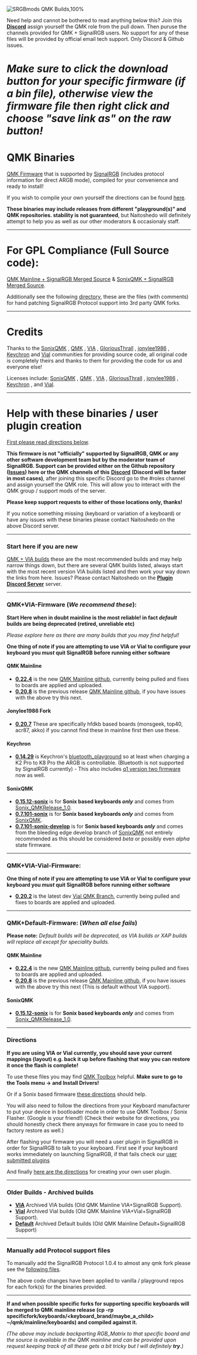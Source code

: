 ![SRGBmods QMK Builds,100%](https://srgbmods.net/img/srgbmods-qmk.png)

Need help and cannot be bothered to read anything below this? Join this [**Discord**](https://discord.gg/jY2xrWXXRc) assign yourself the QMK role from the pull down. Then puruse the channels provided for QMK + SignalRGB users. No support for any of these files will be provided by official email tech support. Only Discord & Github issues.

# _Make sure to click the download button for your specific firmware (if a bin file), otherwise view the firmware file then right click and choose "save link as" on the raw button!_ #

# QMK Binaries #
[QMK Firmware](https://qmk.fm/) that is supported by [SignalRGB](https://www.signalrgb.com) (includes protocol information for direct ARGB mode), compiled for your convenience and ready to install!

If you wish to compile your own yourself the directions can be found [here](https://docs.signalrgb.com/qmk/building-firmware-from-source).
	
**These binaries may include releases from different "playground(s)" and QMK repositories. stability is not guaranteed**, but Naitoshedo will definitely attempt to help you as well as our other moderators & occasionaly staff.

---

# For GPL Compliance (Full Source code): #
[QMK Mainline + SignalRGB Merged Source](https://gitlab.com/signalrgb/qmk_firmware/-/tree/QMKRelease_1.0) & [SonixQMK + SignalRGB Merged Source](https://gitlab.com/signalrgb/qmk_firmware/-/tree/Sonix_QMKRelease_1.0).

Additionally see the following [directory](https://github.com/SRGBmods/QMK-Binaries/tree/main/GPL), these are the files (with comments) for hand patching SignalRGB Protocol support into 3rd party QMK forks.

---

# Credits #
Thanks to the [SonixQMK](https://github.com/SonixQMK/qmk_firmware) , [QMK](https://github.com/qmk/qmk_firmware) , [VIA](https://www.caniusevia.com/) , [GloriousThrall](https://github.com/GloriousThrall/qmk_firmware/) , [jonylee1986](https://github.com/jonylee1986/qmk_firmware_master) , [Keychron](https://github.com/Keychron/qmk_firmware) and [Vial](https://github.com/vial-kb/vial-qmk) communities for providing source code, all original code is completely theirs and thanks to them for providing the code for us and everyone else!

Licenses include: [SonixQMK](https://github.com/SonixQMK/qmk_firmware/blob/sn32_master/LICENSE) , [QMK](https://github.com/qmk/qmk_firmware/blob/master/LICENSE) , [VIA](https://github.com/the-via/firmware/blob/master/LICENSE) , [GloriousThrall](https://github.com/GloriousThrall/qmk_firmware/blob/master/license_GPLv3.md) , [jonylee1986](https://github.com/jonylee1986/qmk_firmware_master/blob/master/LICENSE) , [Keychron](https://github.com/Keychron/qmk_firmware/blob/master/LICENSE) , and  [Vial](https://github.com/vial-kb/vial-qmk/blob/vial/LICENSE).

---

# Help with these binaries / user plugin creation #

[First please read directions below](https://github.com/SRGBmods/QMK-Binaries/#directions).

**This firmware is not "officially" supported by SignalRGB, QMK or any other software development team but by the moderator team of SignalRGB. Support can be provided either on the Github repository ([**Issues**](https://github.com/SRGBmods/QMK-Binaries/issues)) here or the QMK channels of this** [**Discord**](https://discord.com/invite/J5dwtcNhqC) **(Discord will be faster in most cases)**, after joining this specific Discord go to the #roles channel and assign yourself the QMK role. This will allow you to interact with the QMK group / support mods of the server.

**Please keep support requests to either of those locations only, thanks!**

If you notice something missing (keyboard or variation of a keyboard) or have any issues with these binaries please contact Naitoshedo on the above Discord server.

---

### Start here if you are new ###
[QMK + VIA builds](https://github.com/SRGBmods/QMK-Binaries/tree/main/QMK%2BVIA-Firmware) these are the most recommended builds and may help narrow things down, but there are several QMK builds listed, always start with the most recent version VIA builds listed and then work your way down the links from here. Issues? Please contact Naitoshedo on the [**Plugin Discord Server**](https://discord.gg/jY2xrWXXRc) server.

---

### QMK+VIA-Firmware (_We recommend these_): ###
**Start Here when in doubt mainline is the most reliable! in fact _default_ builds are being deprecated (retired, unreliable etc)**

_Please explore here as there are many builds that you may find helpful!_

**One thing of note if you are attempting to use VIA or Vial to configure your keyboard you _must_ quit SignalRGB before running either software**
#### QMK Mainline ####
* **[0.22.4](https://github.com/SRGBmods/QMK-Binaries/tree/main/QMK%2BVIA-Firmware/0.22.4)** is the new [QMK Mainline github](https://github.com/qmk/qmk_firmware), currently being pulled and fixes to boards are applied and uploaded.
* **[0.20.8](https://github.com/SRGBmods/QMK-Binaries/tree/main/QMK%2BVIA-Firmware/0.20.8)** is the previous release [QMK Mainline github](https://github.com/qmk/qmk_firmware), if you have issues with the above try this next.
#### Jonylee1986 Fork ####
* **[0.20.7](https://github.com/SRGBmods/QMK-Binaries/tree/main/QMK%2BVIA-Firmware/0.20.7-jonylee1986)** These are specifically hfdkb based boards (monsgeek, top40, acr87, akko) if you cannot find these in mainline first then use these.
#### Keychron ####
* **[0.14.29](https://github.com/SRGBmods/QMK-Binaries/tree/main/QMK%2BVIA-Firmware/0.14.29-keychron)** is Keychron's [bluetooth_playground](https://github.com/Keychron/qmk_firmware/tree/bluetooth_playground) so at least when charging a K2 Pro to K8 Pro the ARGB is controllable. (Bluetooth is not supported by SignalRGB currently) - This also includes [q1 version two firmware](https://github.com/Keychron/qmk_firmware/tree/keychron-q1v1-q1v2) now as well.
#### SonixQMK ####
* **[0.15.12-sonix](https://github.com/SRGBmods/QMK-Binaries/tree/main/QMK%2BVIA-Firmware/0.15.12-sonix)** is for **Sonix based keyboards _only_** and comes from [Sonix_QMKRelease_1.0](https://gitlab.com/signalrgb/qmk_firmware/-/tree/Sonix_QMKRelease_1.0/keyboards).
* **[0.7.101-sonix](https://github.com/SRGBmods/QMK-Binaries/tree/main/QMK%2BVIA-Firmware/0.7.101-sonix)** is for **Sonix based keyboards _only_** and comes from [SonixQMK](https://github.com/SonixQMK/qmk_firmware/).
* **[0.7.101-sonix-develop](https://github.com/SRGBmods/QMK-Binaries/tree/main/QMK%2BVIA-Firmware/0.7.101-sonix_develop)** is for **Sonix based keyboards _only_** and comes from the bleeding edge develop branch of [SonixQMK](https://github.com/SonixQMK/qmk_firmware/) not entirely recommended as this should be considered _beta_ or possibly even _alpha_ state firmware.

---

### QMK+VIA-Vial-Firmware: ###
**One thing of note if you are attempting to use VIA or Vial to configure your keyboard you _must_ quit SignalRGB before running either software**
* **[0.20.2](https://github.com/SRGBmods/QMK-Binaries/tree/main/QMK%2BVIA%2BVial-Firmware/0.20.2)** is the latest dev [Vial QMK Branch](https://github.com/vial-kb/vial-qmk), currently being pulled and fixes to boards are applied and uploaded.

---

### QMK+Default-Firmware: (_When all else fails_) ###
**Please note:** _Default builds will be deprecated, as VIA builds or XAP builds will replace all except for speciality builds._
#### QMK Mainline ####
* **[0.22.4](https://github.com/SRGBmods/QMK-Binaries/tree/main/QMK%2BDefault-Firmware/0.22.4)** is the new [QMK Mainline github](https://github.com/qmk/qmk_firmware), currently being pulled and fixes to boards are applied and uploaded.
* **[0.20.8](https://github.com/SRGBmods/QMK-Binaries/tree/main/QMK%2BDefault-Firmware/0.20.8)** is the previous release [QMK Mainline github](https://github.com/qmk/qmk_firmware), if you have issues with the above try this next (This is default without VIA support).
#### SonixQMK ####
* **[0.15.12-sonix](https://github.com/SRGBmods/QMK-Binaries/tree/main/QMK%2BDefault-Firmware/0.15.12-sonix)** is for **Sonix based keyboards _only_** and comes from [Sonix_QMKRelease_1.0](https://gitlab.com/signalrgb/qmk_firmware/-/tree/Sonix_QMKRelease_1.0/keyboards).

---

### Directions ###
**If you are using VIA or Vial currently, you should save your current mappings (layout) e.g. back it up before flashing that way you can restore it once the flash is complete!**

To use these files you may find [QMK Toolbox](https://github.com/qmk/qmk_toolbox/releases/) helpful.
**Make sure to go to the Tools menu -> and Install Drivers!**

Or if a Sonix based firmware [these directions](https://sonixqmk.github.io//SonixDocs/install/#4-flashing-the-firmware) should help.

You will also need to follow the directions from your Keyboard manufacturer to put your device in bootloader mode in order to use QMK Toolbox / Sonix Flasher. (Google is your friend!)
(Check their website for directions, you should honestly check there anyways for firmware in case you to need to factory restore as well.)

After flashing your firmware you will need a user plugin in SignalRGB in order for SignalRGB to talk to your keyboard. First see if your keyboard works immediately on launching SignalRGB, if that fails check our [user submitted plugins](https://github.com/SRGBmods/qmk-plugins)

And finally [here are the directions](https://docs.signalrgb.com/qmk/srgbmods-qmk-firmware#user-plugin-creation) for creating your own user plugin.

---

### Older Builds - Archived builds ###
* **[VIA](https://github.com/SRGBmods/QMK-Binaries/tree/main/QMK%2BVIA-Firmware/_Archived)** Archived VIA builds (Old QMK Mainline VIA+SignalRGB Support).
* **[Vial](https://github.com/SRGBmods/QMK-Binaries/tree/main/QMK%2BVIA%2BVial-Firmware/_Archived)** Archived Vial builds (Old QMK Mainline VIA+Vial+SignalRGB Support).
* **[Default](https://github.com/SRGBmods/QMK-Binaries/tree/main/QMK%2BDefault-Firmware/_Archived)** Archived Default builds (Old QMK Mainline Default+SignalRGB Support)

---

### Manually add Protocol support files ###

To manually add the SignalRGB Protocol 1.0.4 to almost any qmk fork please see the [following files](https://github.com/SRGBmods/QMK-Binaries/tree/main/GPL/qmk_firmware).

The above code changes have been applied to vanilla / playground repos for each fork(s) for the binaries provided.

---

**If and when possible specific forks for supporting specific keyboards will be merged to QMK mainline release (cp -rp specificfork/keyboards/<keyboard_brand/maybe_a_child> ~/qmk/mainline/keyboards) and compiled against it.**

_(The above may include backporting RGB_Matrix to that specific board and the source is available in the QMK mainline and can be provided upon request keeping track of all these gets a bit tricky but I will definitely **try**.)_
